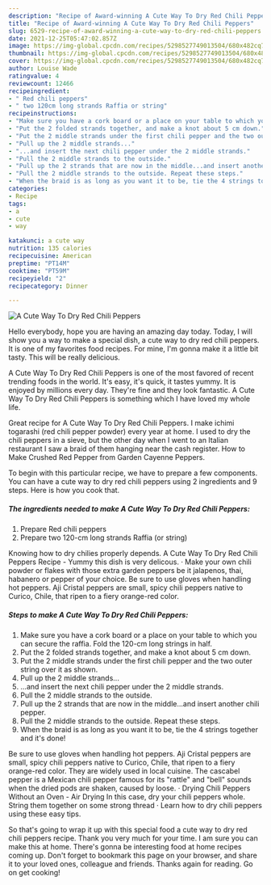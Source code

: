 ```yaml
---
description: "Recipe of Award-winning A Cute Way To Dry Red Chili Peppers"
title: "Recipe of Award-winning A Cute Way To Dry Red Chili Peppers"
slug: 6529-recipe-of-award-winning-a-cute-way-to-dry-red-chili-peppers
date: 2021-12-25T05:47:02.857Z
image: https://img-global.cpcdn.com/recipes/5298527749013504/680x482cq70/a-cute-way-to-dry-red-chili-peppers-recipe-main-photo.jpg
thumbnail: https://img-global.cpcdn.com/recipes/5298527749013504/680x482cq70/a-cute-way-to-dry-red-chili-peppers-recipe-main-photo.jpg
cover: https://img-global.cpcdn.com/recipes/5298527749013504/680x482cq70/a-cute-way-to-dry-red-chili-peppers-recipe-main-photo.jpg
author: Louise Wade
ratingvalue: 4
reviewcount: 12466
recipeingredient:
- " Red chili peppers"
- " two 120cm long strands Raffia or string"
recipeinstructions:
- "Make sure you have a cork board or a place on your table to which you can secure the raffia. Fold the 120-cm long strings in half."
- "Put the 2 folded strands together, and make a knot about 5 cm down."
- "Put the 2 middle strands under the first chili pepper and the two outer string over it as shown."
- "Pull up the 2 middle strands..."
- "...and insert the next chili pepper under the 2 middle strands."
- "Pull the 2 middle strands to the outside."
- "Pull up the 2 strands that are now in the middle...and insert another chili pepper."
- "Pull the 2 middle strands to the outside. Repeat these steps."
- "When the braid is as long as you want it to be, tie the 4 strings together and it&#39;s done!"
categories:
- Recipe
tags:
- a
- cute
- way

katakunci: a cute way 
nutrition: 135 calories
recipecuisine: American
preptime: "PT14M"
cooktime: "PT59M"
recipeyield: "2"
recipecategory: Dinner

---
```



![A Cute Way To Dry Red Chili Peppers](https://img-global.cpcdn.com/recipes/5298527749013504/680x482cq70/a-cute-way-to-dry-red-chili-peppers-recipe-main-photo.jpg)

Hello everybody, hope you are having an amazing day today. Today, I will show you a way to make a special dish, a cute way to dry red chili peppers. It is one of my favorites food recipes. For mine, I'm gonna make it a little bit tasty. This will be really delicious.

A Cute Way To Dry Red Chili Peppers is one of the most favored of recent trending foods in the world. It's easy, it's quick, it tastes yummy. It is enjoyed by millions every day. They're fine and they look fantastic. A Cute Way To Dry Red Chili Peppers is something which I have loved my whole life.

Great recipe for A Cute Way To Dry Red Chili Peppers. I make ichimi togarashi (red chili pepper powder) every year at home. I used to dry the chili peppers in a sieve, but the other day when I went to an Italian restaurant I saw a braid of them hanging near the cash register. How to Make Crushed Red Pepper from Garden Cayenne Peppers.


To begin with this particular recipe, we have to prepare a few components. You can have a cute way to dry red chili peppers using 2 ingredients and 9 steps. Here is how you cook that.

<!--inarticleads1-->

##### The ingredients needed to make A Cute Way To Dry Red Chili Peppers:

1. Prepare  Red chili peppers
1. Prepare  two 120-cm long strands Raffia (or string)


Knowing how to dry chilies properly depends. A Cute Way To Dry Red Chili Peppers Recipe - Yummy this dish is very delicous. · Make your own chili powder or flakes with those extra garden peppers be it jalapenos, thai, habanero or pepper of your choice. Be sure to use gloves when handling hot peppers. Aji Cristal peppers are small, spicy chili peppers native to Curico, Chile, that ripen to a fiery orange-red color. 

<!--inarticleads2-->

##### Steps to make A Cute Way To Dry Red Chili Peppers:

1. Make sure you have a cork board or a place on your table to which you can secure the raffia. Fold the 120-cm long strings in half.
1. Put the 2 folded strands together, and make a knot about 5 cm down.
1. Put the 2 middle strands under the first chili pepper and the two outer string over it as shown.
1. Pull up the 2 middle strands...
1. ...and insert the next chili pepper under the 2 middle strands.
1. Pull the 2 middle strands to the outside.
1. Pull up the 2 strands that are now in the middle...and insert another chili pepper.
1. Pull the 2 middle strands to the outside. Repeat these steps.
1. When the braid is as long as you want it to be, tie the 4 strings together and it&#39;s done!


Be sure to use gloves when handling hot peppers. Aji Cristal peppers are small, spicy chili peppers native to Curico, Chile, that ripen to a fiery orange-red color. They are widely used in local cuisine. The cascabel pepper is a Mexican chili pepper famous for its &#34;rattle&#34; and &#34;bell&#34; sounds when the dried pods are shaken, caused by loose. · Drying Chili Peppers Without an Oven - Air Drying In this case, dry your chili peppers whole. String them together on some strong thread · Learn how to dry chili peppers using these easy tips. 

So that's going to wrap it up with this special food a cute way to dry red chili peppers recipe. Thank you very much for your time. I am sure you can make this at home. There's gonna be interesting food at home recipes coming up. Don't forget to bookmark this page on your browser, and share it to your loved ones, colleague and friends. Thanks again for reading. Go on get cooking!
